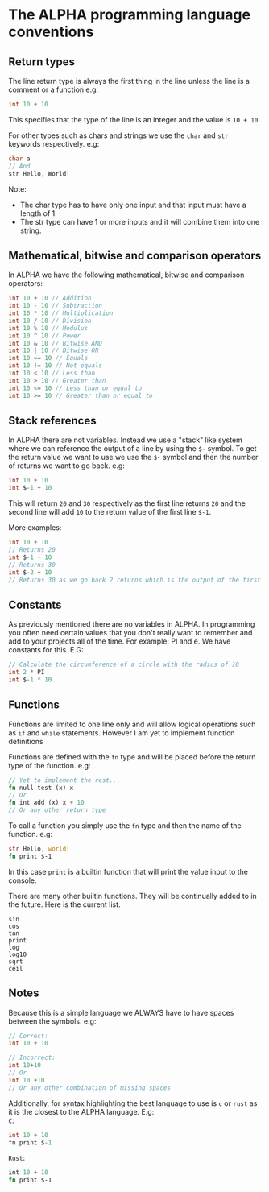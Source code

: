# The ALPHA programming language conventions

## Return types

The line return type is always the first thing in the line unless the line is a comment or a function
e.g:
```c
int 10 + 10
```
This specifies that the type of the line is an integer and the value is `10 + 10`

For other types such as chars and strings we use the `char` and `str` keywords respectively. e.g:
```c
char a
// And
str Hello, World!
```
Note:
- The char type has to have only one input and that input must have a length of 1.
- The str type can have 1 or more inputs and it will combine them into one string.

## Mathematical, bitwise and comparison operators

In ALPHA we have the following mathematical, bitwise and comparison operators:
```c
int 10 + 10 // Addition
int 10 - 10 // Subtraction
int 10 * 10 // Multiplication
int 10 / 10 // Division
int 10 % 10 // Modulus
int 10 ^ 10 // Power
int 10 & 10 // Bitwise AND
int 10 | 10 // Bitwise OR
int 10 == 10 // Equals
int 10 != 10 // Not equals
int 10 < 10 // Less than
int 10 > 10 // Greater than
int 10 <= 10 // Less than or equal to
int 10 >= 10 // Greater than or equal to
```

## Stack references

In ALPHA there are not variables. Instead we use a "stack" like system where we can reference the output of a line by using the `$-` symbol. To get the return value we want to use we use the `$-` symbol and then the number of returns we want to go back. e.g:
```c
int 10 + 10
int $-1 + 10
```
This will return `20` and `30` respectively as the first line returns `20` and the second line will add `10` to the return value of the first line `$-1`.

More examples:
```c
int 10 + 10
// Returns 20
int $-1 + 10
// Returns 30
int $-2 + 10
// Returns 30 as we go back 2 returns which is the output of the first line
```

## Constants

As previously mentioned there are no variables in ALPHA. In programming you often need certain values that you don't really want to remember and add to your projects all of the time. For example: PI and e. We have constants for this. E.G:
```c
// Calculate the circumference of a circle with the radius of 10
int 2 * PI
int $-1 * 10
```

## Functions

Functions are limited to one line only and will allow logical operations such as `if` and `while` statements. However I am yet to implement function definitions

Functions are defined with the `fn` type and will be placed before the return type of the function. e.g:
```rs
// Yet to implement the rest...
fn null test (x) x
// Or
fn int add (x) x + 10
// Or any other return type
```

To call a function you simply use the `fn` type and then the name of the function. e.g:
```rs
str Hello, world!
fn print $-1
```

In this case `print` is a builtin function that will print the value input to the console.

There are many other builtin functions. They will be continually added to in the future.
Here is the current list.<br>
```
sin
cos
tan
print
log
log10
sqrt
ceil
```

## Notes

Because this is a simple language we ALWAYS have to have spaces between the symbols. e.g:
```c
// Correct:
int 10 + 10

// Incorrect:
int 10+10
// Or 
int 10 +10
// Or any other combination of missing spaces
```

Additionally, for syntax highlighting the best language to use is `c` or `rust` as it is the closest to the ALPHA language.
E.g:<br>
`C`:
```c
int 10 + 10
fn print $-1
```
`Rust`:
```rs
int 10 + 10
fn print $-1
```
